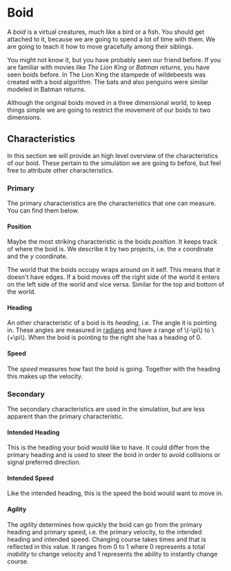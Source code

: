 # Boid
A _boid_ is a virtual creatures, much like a bird or a fish. You should get
attached to it, because we are going to spend a lot of time with them. We are
going to teach it how to move gracefully among their siblings.

You might not know it, but you have probably seen our friend before. If you are
familiar with movies like _The Lion King_ or _Batman returns_, you have seen
boids before. In The Lion King the stampede of wildebeests was created with a
boid algorithm. The bats and also penguins were similar modeled in Batman
returns.

Although the original boids moved in a three dimensional world, to keep things
simple we are going to restrict the movement of our boids to two dimensions.

## Characteristics
In this section we will provide an high level overview of the characteristics of
our boid. These pertain to the simulation we are going to before, but feel free
to attribute other characteristics.

### Primary
The primary characteristics are the characteristics that one can measure. You
can find them below.

#### Position
Maybe the most striking characteristic is the boids _position_. It keeps track
of where the boid is. We describe it by two projects, i.e. the _x_ coordinate
and the _y_ coordinate.

The world that the boids occupy wraps around on it self. This means that it
doesn't have edges. If a boid moves off the right side of the world it enters on
the left side of the world and vice versa. Similar for the top and bottom of the
world.

#### Heading
An other characteristic of a boid is its _heading_, i.e. The angle it is
pointing in. These angles are measured in
[radians](https://en.wikipedia.org/wiki/Radian) and have a range of 
\\(-\pi\\) to \\(+\pi\\). When the boid is pointing to the right she has a
heading of 0.

#### Speed
The _speed_ measures how fast the boid is going. Together with the heading this
makes up the velocity.

### Secondary
The secondary characteristics are used in the simulation, but are less apparent
than the primary characteristic.

#### Intended Heading
This is the heading your boid would like to have. It could differ from the
primary heading and is used to steer the boid in order to avoid collisions or
signal preferred direction.

#### Intended Speed
Like the intended heading, this is the speed the boid would want to move in.

#### Agility
The _agility_ determines how quickly the boid can go from the primary heading
and primary speed, i.e. the primary velocity, to the intended heading and
intended speed. Changing course takes times and that is reflected in this value.
It ranges from 0 to 1 where 0 represents a total *inability* to change velocity
and 1 represents the ability to instantly change course.
